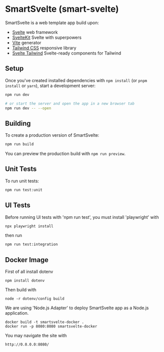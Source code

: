 # SmartSvelte (smart-svelte)

SmartSvelte is a web template app build upon:

- [Svelte](https://svelte.dev/) web framework
- [SvelteKit](https://kit.svelte.dev/) Svelte with superpowers
- [Vite](https://vitejs.dev/) generator
- [Tailwind CSS](https://tailwindcss.com/) responsive library
- [Svelte Tailwind](https://flowbite-svelte.com/) Svelte-ready components for Tailwind

## Setup

Once you've created installed dependencies with `npm install` (or `pnpm install` or `yarn`), start a development server:

```bash
npm run dev

# or start the server and open the app in a new browser tab
npm run dev -- --open
```

## Building

To create a production version of SmartSvelte:

```bash
npm run build
```

You can preview the production build with `npm run preview`.

## Unit Tests

To run unit tests:

```bash
npm run test:unit
```

## UI Tests

Before running UI tests with 'npm run test', you must install 'playwright' with

```bash
npx playwright install
```

then run

```bash
npm run test:integration
```

## Docker Image

First of all install dotenv

    npm install dotenv

Then build with

    node -r dotenv/config build

We are using 'Node.js Adapter' to deploy SmartSvelte app as a Node.js application.

    docker build -t smartsvelte-docker .
    docker run -p 8080:8080 smartsvelte-docker

You may navigate the site with

    http://0.0.0.0:8080/
